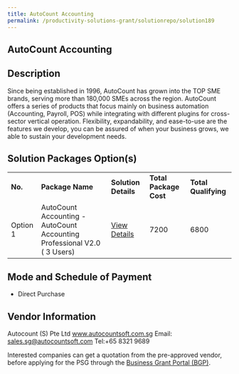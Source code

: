 ```yaml
---
title: AutoCount Accounting
permalink: /productivity-solutions-grant/solutionrepo/solution189
---
```


## AutoCount Accounting

## Description

Since being established in 1996, AutoCount has grown into the TOP SME brands, serving more than 180,000 SMEs across the region. AutoCount offers a series of products that focus mainly on business automation (Accounting, Payroll, POS) while integrating with different plugins for cross-sector vertical operation. Flexibility, expandability, and ease-to-use are the features we develop, you can be assured of when your business grows, we able to sustain your development needs.


## Solution Packages Option(s)

<table>
<tr>
<td><b>No.</b></td>
<td><b>Package Name</b></td>
<td><b>Solution Details</b></td>
<td><b>Total Package Cost</b></td>
<td><b>Total Qualifying</b></td>
</tr>
<tr>
<td>Option 1</td>
<td>AutoCount Accounting - AutoCount Accounting Professional V2.0 ( 3 Users)</td>
<td><a href='https://www.gobusiness.gov.sg/images/psg/AutoCount_20200013_Annex_3_20200625142956_Part_4.pdf'>View Details</a></td>
<td>7200</td>
<td>6800</td>
</tr>
</table>

## Mode and Schedule of Payment

 - Direct Purchase

## Vendor Information

 Autocount (S) Pte Ltd
www.autocountsoft.com.sg
Email: sales.sg@autocountsoft.com
Tel:+65 8321 9689

Interested companies can get a quotation from the pre-approved vendor, before applying for the PSG through the <a href='https://www.businessgrants.gov.sg/'>Business Grant Portal (BGP)</a>.
<script src="/jquery/resize-tables.js"></script>
